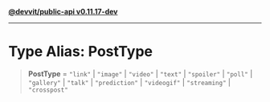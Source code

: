 [**@devvit/public-api v0.11.17-dev**](../../README.md)

---

# Type Alias: PostType

> **PostType** = `"link"` \| `"image"` \| `"video"` \| `"text"` \| `"spoiler"` \| `"poll"` \| `"gallery"` \| `"talk"` \| `"prediction"` \| `"videogif"` \| `"streaming"` \| `"crosspost"`
